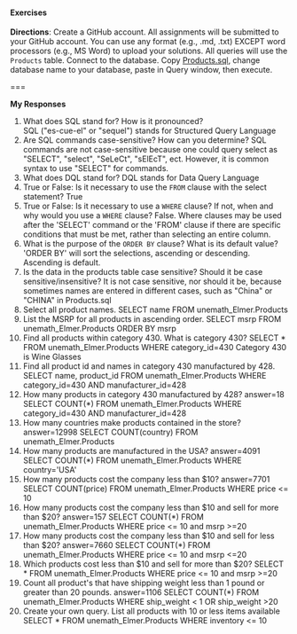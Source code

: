 #### Exercises
 
 **Directions**: Create a GitHub account.  All assignments will be submitted to your GitHub account.  You can use any format (e.g., .md, .txt) EXCEPT word processors (e.g., MS Word) to upload your solutions.  All queries will use the `Products` table.  Connect to the database.  Copy [Products.sql](https://github.com/jamesquinlan/mat301/tree/master/products), change database name to your database, paste in Query window, then execute.
 
 ===
 
 **My Responses**
 
 1. What does SQL stand for?  How is it pronounced? \
SQL ("es-cue-el" or "sequel") stands for Structured Query Language
 2. Are SQL commands case-sensitive?  How can you determine? 
SQL commands are not case-sensitive because one could query select as "SELECT", "select", "SeLeCt", "sElEcT", ect. However, it is common syntax to use "SELECT" for commands.
 3. What does DQL stand for?
DQL stands for Data Query Language
 4. True or False:  Is it necessary to use the `FROM` clause with the select statement? 
True
 5. True or False:  Is it necessary to use a `WHERE` clause?  If not, when and why would you use a `WHERE` clause?
False. Where clauses may be used after the 'SELECT' command or the 'FROM' clause if there are specific conditions that must be met, rather than selecting an entire column.
 6. What is the purpose of the `ORDER BY` clause?  What is its default value?  
'ORDER BY' will sort the selections, ascending or descending. Ascending is default.
 7. Is the data in the products table case sensitive?  Should it be case sensitive/insensitive? 
It is not case sensitive, nor should it be, because sometimes names are entered in different cases, such as "China" or "CHINA" in Products.sql
 8. Select all product names.
SELECT name
FROM unemath_Elmer.Products
 9. List the MSRP for all products in ascending order.
SELECT msrp
FROM unemath_Elmer.Products
ORDER BY msrp
 10. Find all products within  category 430.  What is category 430?
SELECT *
FROM unemath_Elmer.Products
WHERE category_id=430
Category 430 is Wine Glasses
 11. Find all product id and names in category 430 manufactured by 428.
SELECT name, product_id
FROM unemath_Elmer.Products
WHERE category_id=430 AND manufacturer_id=428
 12. How many products in category 430 manufactured by 428?
answer=18
SELECT COUNT(*)
FROM unemath_Elmer.Products
WHERE category_id=430 AND manufacturer_id=428
 13. How many countries make products contained in the store?
answer=12998
SELECT COUNT(country)
FROM unemath_Elmer.Products
 14. How many products are manufactured in the USA?
answer=4091
SELECT COUNT(*)
FROM unemath_Elmer.Products
WHERE country='USA'
 15. How many products cost the company less than $10?
answer=7701
SELECT COUNT(price)
FROM unemath_Elmer.Products
WHERE price <= 10
 16. How many products cost the company less than $10 and sell for more than $20?
answer=157
SELECT COUNT(*)
FROM unemath_Elmer.Products
WHERE price <= 10 and msrp >=20
 17. How many products cost the company less than $10 and sell for less than $20?
answer=7660
SELECT COUNT(*)
FROM unemath_Elmer.Products
WHERE price <= 10 and msrp <=20
 18. Which products cost less than $10 and sell for more than $20?
SELECT *
FROM unemath_Elmer.Products
WHERE price <= 10 and msrp >=20
 19. Count all product's that have shipping weight less than 1 pound or greater than 20 pounds.
answer=1106
SELECT COUNT(*)
FROM unemath_Elmer.Products
WHERE ship_weight < 1 OR ship_weight >20
 20. Create your own query.
List all products with 10 or less items available
SELECT *
FROM unemath_Elmer.Products
WHERE inventory <= 10
